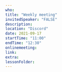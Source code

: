 ```yaml
---
who: 
title: "Weekly meeting"
invitedSpeaker: "FALSE"
description: 
location: "Discord"
date: 2021-09-17
startTime: "11:00"
endTime: "12:30"
onlinemeeting: 
link: 
extra: 
lessonFolder: 
---
```

